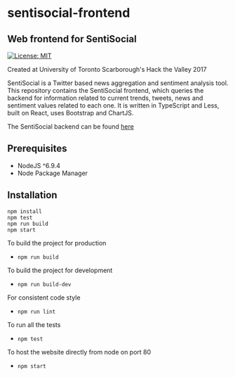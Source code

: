 # sentisocial-frontend
## Web frontend for SentiSocial

[![License: MIT](https://img.shields.io/badge/license-MIT-brightgreen.svg)]()

Created at University of Toronto Scarborough's Hack the Valley 2017

SentiSocial is a Twitter based news aggregation and sentiment analysis tool.
This repository contains the SentiSocial frontend, which queries the backend for
information related to current trends, tweets, news and sentiment values
related to each one. It is written in TypeScript and Less, built on React,
uses Bootstrap and ChartJS.

The SentiSocial backend can be found [here](github.com/SentiSocial/sentisocial-backend)

## Prerequisites

* NodeJS ^6.9.4
* Node Package Manager

## Installation

```
npm install
npm test
npm run build
npm start
```

To build the project for production
* `npm run build`

To build the project for development
* `npm run build-dev`

For consistent code style
* `npm run lint`

To run all the tests
* `npm test`

To host the website directly from node on port 80
* `npm start`
